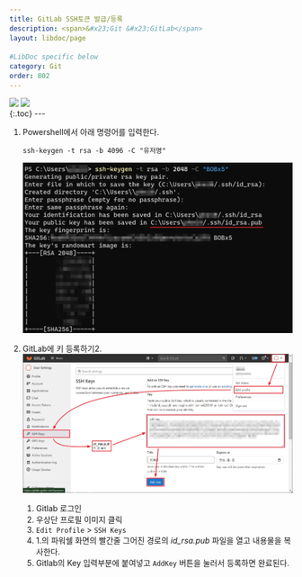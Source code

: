 ```yaml
---
title: GitLab SSH토큰 발급/등록
description: <span>&#x23;Git &#x23;GitLab</span>
layout: libdoc/page

#LibDoc specific below
category: Git
order: 802
---
```

<div align="left">
    <img src="https://img.shields.io/badge/Git-F05032?style=flat&logo=git&logoColor=white"/>
    <img src="https://img.shields.io/badge/GitLab-FC6D26?style=flat&logo=gitlab&logoColor=white"/>
</div>
{:.toc}
---

1. Powershell에서 아래 명령어를 입력한다.
    ```shell
    ssh-keygen -t rsa -b 4096 -C "유저명"
    ```
    ![](/assets/docs/800_Git/802/1.webp)


2. GitLab에 키 등록하기2. 
    ![](/assets/docs/800_Git/802/2.webp)
    1. Gitlab 로그인
    2. 우상단 프로필 이미지 클릭
    3. `Edit Profile` > `SSH Keys`
    4. 1.의 파워쉘 화면의 빨간줄 그어진 경로의 *id_rsa.pub* 파일을 열고 내용물을 복사한다.
    5. Gitlab의 Key 입력부분에 붙여넣고 `AddKey` 버튼을 눌러서 등록하면 완료된다.
